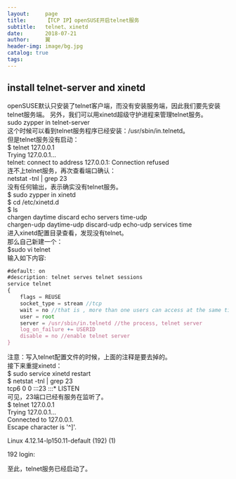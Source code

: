 ```yaml
---
layout:     page
title:      【TCP IP】openSUSE开启telnet服务
subtitle:   telnet、xinetd
date:       2018-07-21
author:     翼
header-img: image/bg.jpg
catalog: true
tags:
---
```

## install telnet-server and xinetd
openSUSE默认只安装了telnet客户端，而没有安装服务端，因此我们要先安装telnet服务端。
另外，我们可以用xinetd超级守护进程来管理telnet服务。  
sudo zypper in telnet-server  
这个时候可以看到telnet服务程序已经安装：/usr/sbin/in.telnetd。  
但是telnet服务没有启动：  
$ telnet 127.0.0.1  
Trying 127.0.0.1...  
telnet: connect to address 127.0.0.1: Connection refused  
连不上telnet服务，再次查看端口确认：  
netstat -tnl | grep 23  
没有任何输出，表示确实没有telnet服务。  
$ sudo zypper in xinetd  
$ cd /etc/xinetd.d  
$ ls  
chargen      daytime      discard      echo      servers   time-udp  
chargen-udp  daytime-udp  discard-udp  echo-udp  services  time  
进入xinetd配置目录查看，发现没有telnet。  
那么自己新建一个：  
$sudo vi telnet  
输入如下内容:
```javascript
#default: on  
#description: telnet serves telnet sessions  
service telnet
{
	flags = REUSE
	socket_type = stream //tcp
	wait = no //that is , more than one users can access at the same time
	user = root
	server = /usr/sbin/in.telnetd //the process, telnet server
	log_on_failure += USERID
	disable = no //enable telnet server
}
```
注意：写入telnet配置文件的时候，上面的注释是要去掉的。  
接下来重提xinetd：  
$ sudo service xinetd restart  
$ netstat -tnl | grep 23  
tcp6       0      0 :::23                   :::*                    LISTEN  
可见，23端口已经有服务在监听了。  
$ telnet 127.0.0.1  
Trying 127.0.0.1...  
Connected to 127.0.0.1.  
Escape character is '^]'.  

Linux 4.12.14-lp150.11-default (192) (1)  

192 login:   

至此，telnet服务已经启动了。  
